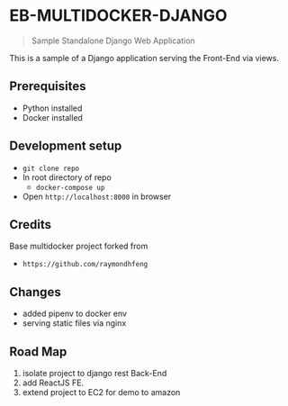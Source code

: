 # EB-MULTIDOCKER-DJANGO
> Sample Standalone Django Web Application

This is a sample of a Django application serving the Front-End via views.

## Prerequisites

- Python installed
- Docker installed

## Development setup

- ```git clone repo```
- In root directory of repo
    - ```docker-compose up```
- Open ```http://localhost:8000``` in browser

## Credits

Base multidocker project forked from

- ```https://github.com/raymondhfeng```

## Changes

- added pipenv to docker env
- serving static files via nginx

## Road Map

1. isolate project to django rest Back-End
2. add ReactJS FE.
3. extend project to EC2 for demo to amazon
